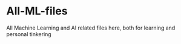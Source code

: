 # All-ML-files
All Machine Learning and AI related files here, both for learning and personal tinkering
